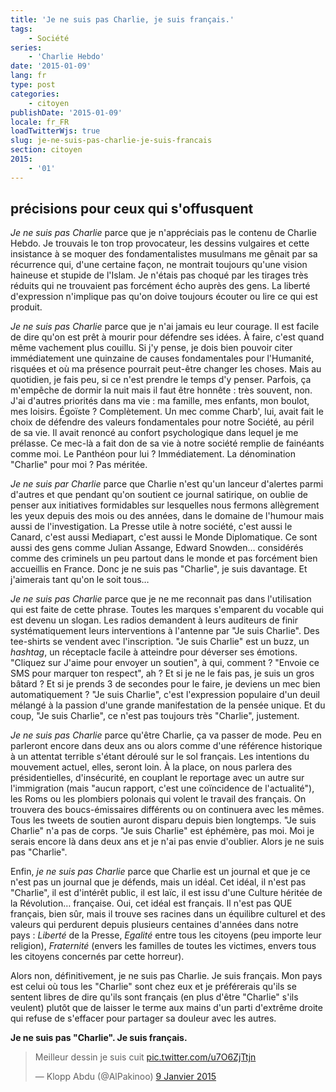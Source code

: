 ```yaml
---
title: 'Je ne suis pas Charlie, je suis français.'
tags:
    - Société
series:
    - 'Charlie Hebdo'
date: '2015-01-09'
lang: fr
type: post
categories:
    - citoyen
publishDate: '2015-01-09'
locale: fr_FR
loadTwitterWjs: true
slug: je-ne-suis-pas-charlie-je-suis-francais
section: citoyen
2015:
    - '01'
---
```


## précisions pour ceux qui s'offusquent

<!--more-->

_Je ne suis pas Charlie_ parce que je n'appréciais pas le contenu de Charlie Hebdo. Je trouvais le ton trop provocateur, les dessins vulgaires et cette insistance à se moquer des fondamentalistes musulmans me gênait par sa récurrence qui, d'une certaine façon, ne montrait toujours qu'une vision haineuse et stupide de l'Islam. Je n'étais pas choqué par les tirages très réduits qui ne trouvaient pas forcément écho auprès des gens. La liberté d'expression n'implique pas qu'on doive toujours écouter ou lire ce qui est produit.

_Je ne suis pas Charlie_ parce que je n'ai jamais eu leur courage. Il est facile de dire qu'on est prêt à mourir pour défendre ses idées. À faire, c'est quand même vachement plus couillu. Si j'y pense, je dois bien pouvoir citer immédiatement une quinzaine de causes fondamentales pour l'Humanité, risquées et où ma présence pourrait peut-être changer les choses. Mais au quotidien, je fais peu, si ce n'est prendre le temps d'y penser. Parfois, ça m'empêche de dormir la nuit mais il faut être honnête&nbsp;: très souvent, non. J'ai d'autres priorités dans ma vie&nbsp;: ma famille, mes enfants, mon boulot, mes loisirs. Égoïste&nbsp;? Complètement. Un mec comme Charb', lui, avait fait le choix de défendre des valeurs fondamentales pour notre Société, au péril de sa vie. Il avait renoncé au confort psychologique dans lequel je me prélasse. Ce mec-là a fait don de sa vie à notre société remplie de fainéants comme moi. Le Panthéon pour lui&nbsp;? Immédiatement. La dénomination "Charlie" pour moi&nbsp;? Pas méritée.

_Je ne suis par Charlie_ parce que Charlie n'est qu'un lanceur d'alertes parmi d'autres et que pendant qu'on soutient ce journal satirique, on oublie de penser aux initiatives formidables sur lesquelles nous fermons allègrement les yeux depuis des mois ou des années, dans le domaine de l'humour mais aussi de l'investigation. La Presse utile à notre société, c'est aussi le Canard, c'est aussi Mediapart, c'est aussi le Monde Diplomatique. Ce sont aussi des gens comme Julian Assange, Edward Snowden… considérés comme des criminels un peu partout dans le monde et pas forcément bien accueillis en France. Donc je ne suis pas "Charlie", je suis davantage. Et j'aimerais tant qu'on le soit tous…

_Je ne suis pas Charlie_ parce que je ne me reconnait pas dans l'utilisation qui est faite de cette phrase. Toutes les marques s'emparent du vocable qui est devenu un slogan. Les radios demandent à leurs auditeurs de finir systématiquement leurs interventions à l'antenne par "Je suis Charlie". Des tee-shirts se vendent avec l'inscription. "Je suis Charlie" est un buzz, un _hashtag_, un réceptacle facile à atteindre pour déverser ses émotions. "Cliquez sur J'aime pour envoyer un soutien", à qui, comment&nbsp;? "Envoie ce SMS pour marquer ton respect", ah&nbsp;? Et si je ne le fais pas, je suis un gros bâtard&nbsp;? Et si je prends 3 de secondes pour le faire, je deviens un mec bien automatiquement&nbsp;? "Je suis Charlie", c'est l'expression populaire d'un deuil mélangé à la passion d'une grande manifestation de la pensée unique. Et du coup, "Je suis Charlie", ce n'est pas toujours très "Charlie", justement.

_Je ne suis pas Charlie_ parce qu'être Charlie, ça va passer de mode. Peu en parleront encore dans deux ans ou alors comme d'une référence historique à un attentat terrible s'étant déroulé sur le sol français. Les intentions du mouvement actuel, elles, seront loin. À la place, on nous parlera des présidentielles, d'insécurité, en couplant le reportage avec un autre sur l'immigration (mais "aucun rapport, c'est une coïncidence de l'actualité"), les Roms ou les plombiers polonais qui volent le travail des français. On trouvera des boucs-émissaires différents ou on continuera avec les mêmes. Tous les tweets de soutien auront disparu depuis bien longtemps. "Je suis Charlie" n'a pas de corps. "Je suis Charlie" est éphémère, pas moi. Moi je serais encore là dans deux ans et je n'ai pas envie d'oublier. Alors je ne suis pas "Charlie".

Enfin, _je ne suis pas Charlie_ parce que Charlie est un journal et que je ce n'est pas un journal que je défends, mais un idéal. Cet idéal, il n'est pas "Charlie", il est d'intérêt public, il est laïc, il est issu d'une Culture héritée de la Révolution… française. Oui, cet idéal est français. Il n'est pas QUE français, bien sûr, mais il trouve ses racines dans un équilibre culturel et des valeurs qui perdurent depuis plusieurs centaines d'années dans notre pays&nbsp;: _Liberté_ de la Presse, _Egalité_ entre tous les citoyens (peu importe leur religion), _Fraternité_ (envers les familles de toutes les victimes, envers tous les citoyens concernés par cette horreur).

Alors non, définitivement, je ne suis pas Charlie. Je suis français. Mon pays est celui où tous les "Charlie" sont chez eux et je préférerais qu'ils se sentent libres de dire qu'ils sont français (en plus d'être "Charlie" s'ils veulent) plutôt que de laisser le terme aux mains d'un parti d'extrême droite qui refuse de s'effacer pour partager sa douleur avec les autres.

**Je ne suis pas "Charlie". Je suis français.**

<blockquote class="twitter-tweet" lang="fr"><p lang="fr" dir="ltr">Meilleur dessin je suis cuit <a href="http://t.co/u7O6ZjTtjn">pic.twitter.com/u7O6ZjTtjn</a></p>&mdash; Klopp Abdu (@AlPakinoo) <a href="https://twitter.com/AlPakinoo/status/553579359614038016">9 Janvier 2015</a></blockquote>
